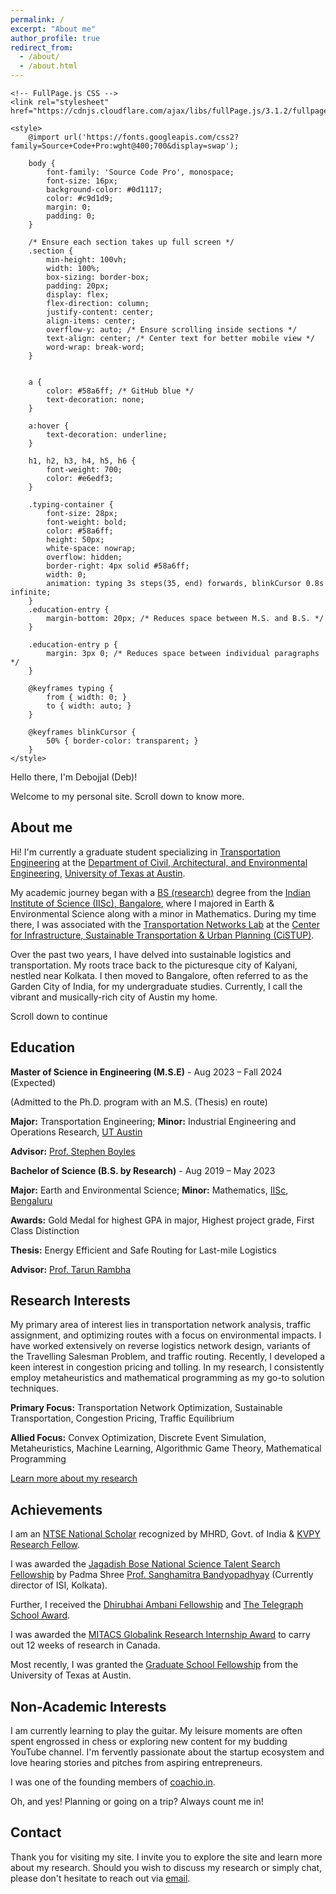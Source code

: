 ```yaml
---
permalink: /
excerpt: "About me"
author_profile: true
redirect_from:
  - /about/
  - /about.html
---
```


<head>
    <meta charset="UTF-8">
    <meta name="viewport" content="width=device-width, initial-scale=1.0">
    <title>Debojjal's Portfolio</title>
    
    <!-- FullPage.js CSS -->
    <link rel="stylesheet" href="https://cdnjs.cloudflare.com/ajax/libs/fullPage.js/3.1.2/fullpage.min.css">

    <style>
        @import url('https://fonts.googleapis.com/css2?family=Source+Code+Pro:wght@400;700&display=swap');

        body {
            font-family: 'Source Code Pro', monospace;
            font-size: 16px;
            background-color: #0d1117;
            color: #c9d1d9;
            margin: 0;
            padding: 0;
        }

        /* Ensure each section takes up full screen */
        .section {
            min-height: 100vh; 
            width: 100%;
            box-sizing: border-box;
            padding: 20px;
            display: flex;
            flex-direction: column;
            justify-content: center;
            align-items: center;
            overflow-y: auto; /* Ensure scrolling inside sections */
            text-align: center; /* Center text for better mobile view */
            word-wrap: break-word;
        }


        a {
            color: #58a6ff; /* GitHub blue */
            text-decoration: none;
        }
        
        a:hover {
            text-decoration: underline;
        }

        h1, h2, h3, h4, h5, h6 {
            font-weight: 700;
            color: #e6edf3;
        }

        .typing-container {
            font-size: 28px;
            font-weight: bold;
            color: #58a6ff;
            height: 50px;
            white-space: nowrap;
            overflow: hidden;
            border-right: 4px solid #58a6ff;
            width: 0;
            animation: typing 3s steps(35, end) forwards, blinkCursor 0.8s infinite;
        }
        .education-entry {
            margin-bottom: 20px; /* Reduces space between M.S. and B.S. */
        }

        .education-entry p {
            margin: 3px 0; /* Reduces space between individual paragraphs */
        }
<!-- 
        .fp-nav ul li a span {
            background: white !important;
        } -->
        
        @keyframes typing {
            from { width: 0; }
            to { width: auto; }
        }

        @keyframes blinkCursor {
            50% { border-color: transparent; }
        }
    </style>
</head>
<body>

<!-- Full Page Scroll Sections -->
<div id="fullpage">
<div class="section">
    <div class="typing-container">Hello there, I'm Debojjal (Deb)!</div>
    <p>Welcome to my personal site. Scroll down to know more.</p>
</div>



<div class="section">
<h2>About me</h2>
<p>
    Hi! I'm currently a graduate student specializing in 
    <a href="https://www.caee.utexas.edu/research/research-areas/transportation-engineering">Transportation Engineering</a>
    at the <a href="https://www.caee.utexas.edu/">Department of Civil, Architectural, and Environmental Engineering</a>, 
    <a href="https://www.utexas.edu/">University of Texas at Austin</a>.
</p>
<p>
    My academic journey began with a 
    <a href="https://ug.iisc.ac.in/">BS (research)</a> degree from the 
    <a href="https://iisc.ac.in/">Indian Institute of Science (IISc), Bangalore</a>, 
    where I majored in Earth & Environmental Science along with a minor in Mathematics. 
    During my time there, I was associated with the 
    <a href="http://civil.iisc.ernet.in/%7Etarunr/group.html">Transportation Networks Lab</a> at the 
    <a href="https://cistup.iisc.ac.in/">Center for Infrastructure, Sustainable Transportation & Urban Planning (CiSTUP)</a>.
</p>
<p>
    Over the past two years, I have delved into sustainable logistics and transportation. 
    My roots trace back to the picturesque city of Kalyani, nestled near Kolkata. 
    I then moved to Bangalore, often referred to as the Garden City of India, for my undergraduate studies. 
    Currently, I call the vibrant and musically-rich city of Austin my home.
</p>
<p>
    Scroll down to continue
</p>
</div>






<div class="section">
<h2>Education</h2>

<div class="education-entry">
    <p><strong>Master of Science in Engineering (M.S.E)</strong> - Aug 2023 – Fall 2024 (Expected)</p>
    <p>(Admitted to the Ph.D. program with an M.S. (Thesis) en route)</p>
    <p><strong>Major:</strong> Transportation Engineering; <strong>Minor:</strong> Industrial Engineering and Operations Research, <a href="https://www.utexas.edu/">UT Austin</a></p>
    <p><strong>Advisor:</strong> <a href="https://sboyles.github.io/">Prof. Stephen Boyles</a></p>
</div>

<div class="education-entry">
    <p><strong>Bachelor of Science (B.S. by Research)</strong> - Aug 2019 – May 2023</p>
    <p><strong>Major:</strong> Earth and Environmental Science; <strong>Minor:</strong> Mathematics, <a href="https://iisc.ac.in/">IISc, Bengaluru</a></p>
    <p><strong>Awards:</strong> Gold Medal for highest GPA in major, Highest project grade, First Class Distinction</p>
    <p><strong>Thesis:</strong> Energy Efficient and Safe Routing for Last-mile Logistics</p>
    <p><strong>Advisor:</strong> <a href="http://civil.iisc.ernet.in/%7Etarunr/">Prof. Tarun Rambha</a></p>
</div>
</div>






<div class="section">
    <h2>Research Interests</h2>
    <p>My primary area of interest lies in transportation network analysis, traffic assignment, and optimizing routes with a focus on environmental impacts. I have worked extensively on reverse logistics network design, variants of the Travelling Salesman Problem, and traffic routing. Recently, I developed a keen interest in congestion pricing and tolling. In my research, I consistently employ metaheuristics and mathematical programming as my go-to solution techniques.</p>
    <p><strong>Primary Focus:</strong> Transportation Network Optimization, Sustainable Transportation, Congestion Pricing, Traffic Equilibrium</p>
    <p><strong>Allied Focus:</strong> Convex Optimization, Discrete Event Simulation, Metaheuristics, Machine Learning, Algorithmic Game Theory, Mathematical Programming</p>
    <p><a href="Research.html">Learn more about my research</a></p>
</div>





<div class="section">
    <h2>Achievements</h2>
    <p>
        I am an <a href="https://ncert.nic.in/national-talent-examination.php">NTSE National Scholar</a> recognized by MHRD, Govt. of India & 
        <a href="http://www.kvpy.iisc.ernet.in/main/about.htm">KVPY Research Fellow</a>.
    </p>
    <p>
        I was awarded the <a href="https://jbnsts.ac.in">Jagadish Bose National Science Talent Search Fellowship</a> 
        by Padma Shree <a href="https://www.isical.ac.in/%7Esanghami/">Prof. Sanghamitra Bandyopadhyay</a> 
        (Currently director of ISI, Kolkata).
    </p>
    <p>
        Further, I received the <a href="https://das.reliancefoundation.org">Dhirubhai Ambani Fellowship</a> and 
        <a href="https://www.youtube.com/watch?v=gjFi4Li04hE">The Telegraph School Award</a>.
    </p>
    <p>
        I was awarded the <a href="https://www.mitacs.ca/en/programs/globalink/globalink-research-internship">
        MITACS Globalink Research Internship Award</a> to carry out 12 weeks of research in Canada.
    </p>
    <p>
        Most recently, I was granted the 
        <a href="https://gradschool.utexas.edu/finances/fellowships">Graduate School Fellowship</a> 
        from the University of Texas at Austin.
    </p>
</div>






<div class="section">
    <h2>Non-Academic Interests</h2>
    <p>I am currently learning to play the guitar. My leisure moments are often spent engrossed in chess or exploring new content for my budding YouTube channel. I'm fervently passionate about the startup ecosystem and love hearing stories and pitches from aspiring entrepreneurs.</p>
    <p>I was one of the founding members of <a href="https://play.google.com/store/apps/details?id=co.sansa.uyolx">coachio.in</a>.</p>
    <p>Oh, and yes! Planning or going on a trip? Always count me in!</p>
</div>





<div class="section">
<h2>Contact</h2>
<p>
    Thank you for visiting my site. I invite you to explore the site and learn more about my research. 
    Should you wish to discuss my research or simply chat, please don't hesitate to reach out via 
    <a href="mailto:debojjalb@utexas.edu">email</a>.
</p>
</div>

</div>



<!-- FullPage.js Library -->
<script src="https://cdnjs.cloudflare.com/ajax/libs/fullPage.js/3.1.2/fullpage.min.js"></script>
<script>
    new fullpage('#fullpage', {
    // autoScrolling: window.innerWidth > 568, // Only disable on mobile
    navigation: true,
    navigationPosition: 'right',
    scrollHorizontally: true
});
</script>

</body>

